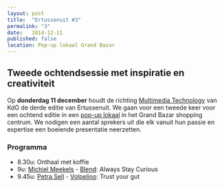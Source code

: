 ```yaml
---
layout: post
title:  "Ertussenuit #3"
permalink: "3"
date:   2014-12-11
published: false
location: Pop-up lokaal Grand Bazar
---
```


## Tweede ochtendsessie met inspiratie en creativiteit

Op **donderdag 11 december** houdt de richting [Multimedia Technology](http://multimediatechnology.be) van KdG de derde editie van Ertussenuit.
We gaan voor een tweede keer voor een ochtend editie in een [pop-up lokaal](http://atv.be/nieuws/2014-11-10/studeren-in-grand-bazar-shoppingcenter) in het Grand Bazar shopping centrum.
We nodigen een aantal sprekers uit die elk vanuit hun passie en expertise een boeiende presentatie neerzetten.

### Programma
- 8.30u: Onthaal met koffie
- 9u: [Michiel Meekels](http://michielmeekels.tumblr.com/) - [Blend](http://www.blend.be/): Always Stay Curious
- 9.45u: [Petra Sell](http://www.volpelino.com) - [Volpelino](http://www.volpelino.com/): Trust your gut
